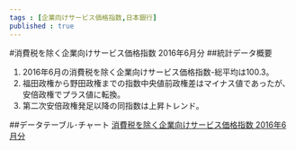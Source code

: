 ```yaml
--- 
tags : [企業向けサービス価格指数,日本銀行] 
published : true
---
```

#消費税を除く企業向けサービス価格指数 2016年6月分
##統計データ概要
1. 2016年6月の消費税を除く企業向けサービス価格指数-総平均は100.3。
1. 福田政権から野田政権までの指数中央値前政権差はマイナス値であったが、安倍政権でプラス値に転換。
1. 第二次安倍政権発足以降の同指数は上昇トレンド。

      
##データテーブル･チャート
[消費税を除く企業向けサービス価格指数 2016年6月分](http://knowledgevault.saecanet.com/am-consulting.co.jp-2016-07-26-11-10-37.html)